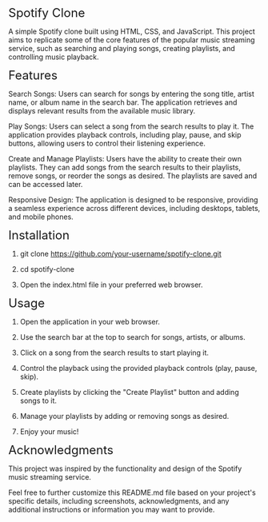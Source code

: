 <span style="font-size: 24px;">Spotify Clone</span>

A simple Spotify clone built using HTML, CSS, and JavaScript. This project aims to replicate some of the core features of the popular music streaming service, such as searching and playing songs, creating playlists, and controlling music playback.

<span style="font-size: 24px;">Features</span>

Search Songs: Users can search for songs by entering the song title, artist name, or album name in the search bar. The application retrieves and displays relevant results from the available music library.

Play Songs: Users can select a song from the search results to play it. The application provides playback controls, including play, pause, and skip buttons, allowing users to control their listening experience.

Create and Manage Playlists: Users have the ability to create their own playlists. They can add songs from the search results to their playlists, remove songs, or reorder the songs as desired. The playlists are saved and can be accessed later.

Responsive Design: The application is designed to be responsive, providing a seamless experience across different devices, including desktops, tablets, and mobile phones.

<span style="font-size: 24px;">Installation</span>

1. git clone https://github.com/your-username/spotify-clone.git

2. cd spotify-clone

3. Open the index.html file in your preferred web browser.

<span style="font-size: 24px;">Usage</span>

1. Open the application in your web browser.

2. Use the search bar at the top to search for songs, artists, or albums.

3. Click on a song from the search results to start playing it.

4. Control the playback using the provided playback controls (play, pause, skip).

5. Create playlists by clicking the "Create Playlist" button and adding songs to it.

6. Manage your playlists by adding or removing songs as desired.

7. Enjoy your music!


<span style="font-size: 24px;">Acknowledgments</span>

This project was inspired by the functionality and design of the Spotify music streaming service.

Feel free to further customize this README.md file based on your project's specific details, including screenshots, acknowledgments, and any additional instructions or information you may want to provide.


   






